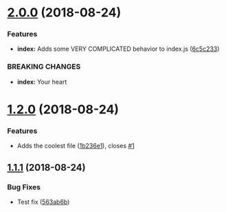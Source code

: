 # [2.0.0](https://github.com/jcowman2/test-release-workflow/compare/v1.2.0...v2.0.0) (2018-08-24)


### Features

* **index:** Adds some VERY COMPLICATED behavior to index.js ([6c5c233](https://github.com/jcowman2/test-release-workflow/commit/6c5c233))


### BREAKING CHANGES

* **index:** Your heart

# [1.2.0](https://github.com/jcowman2/test-release-workflow/compare/v1.1.1...v1.2.0) (2018-08-24)


### Features

* Adds the coolest file ([1b236e1](https://github.com/jcowman2/test-release-workflow/commit/1b236e1)), closes [#1](https://github.com/jcowman2/test-release-workflow/issues/1)

## [1.1.1](https://github.com/jcowman2/test-release-workflow/compare/v1.1.0...v1.1.1) (2018-08-24)


### Bug Fixes

* Test fix ([563ab6b](https://github.com/jcowman2/test-release-workflow/commit/563ab6b))
